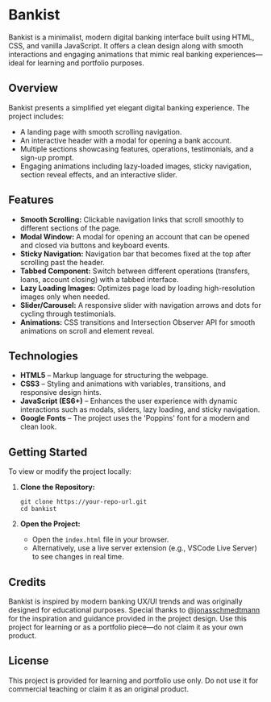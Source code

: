 # Bankist

Bankist is a minimalist, modern digital banking interface built using HTML, CSS, and vanilla JavaScript. It offers a clean design along with smooth interactions and engaging animations that mimic real banking experiences—ideal for learning and portfolio purposes.

## Overview

Bankist presents a simplified yet elegant digital banking experience. The project includes:

*   A landing page with smooth scrolling navigation.
*   An interactive header with a modal for opening a bank account.
*   Multiple sections showcasing features, operations, testimonials, and a sign-up prompt.
*   Engaging animations including lazy-loaded images, sticky navigation, section reveal effects, and an interactive slider.

## Features

*   **Smooth Scrolling:** Clickable navigation links that scroll smoothly to different sections of the page.
*   **Modal Window:** A modal for opening an account that can be opened and closed via buttons and keyboard events.
*   **Sticky Navigation:** Navigation bar that becomes fixed at the top after scrolling past the header.
*   **Tabbed Component:** Switch between different operations (transfers, loans, account closing) with a tabbed interface.
*   **Lazy Loading Images:** Optimizes page load by loading high-resolution images only when needed.
*   **Slider/Carousel:** A responsive slider with navigation arrows and dots for cycling through testimonials.
*   **Animations:** CSS transitions and Intersection Observer API for smooth animations on scroll and element reveal.

## Technologies

*   **HTML5** – Markup language for structuring the webpage.
*   **CSS3** – Styling and animations with variables, transitions, and responsive design hints.
*   **JavaScript (ES6+)** – Enhances the user experience with dynamic interactions such as modals, sliders, lazy loading, and sticky navigation.
*   **Google Fonts** – The project uses the 'Poppins' font for a modern and clean look.

## Getting Started

To view or modify the project locally:

1.  **Clone the Repository:**
    
        git clone https://your-repo-url.git
        cd bankist
        
    
2.  **Open the Project:**
    
    *   Open the `index.html` file in your browser.
    *   Alternatively, use a live server extension (e.g., VSCode Live Server) to see changes in real time.

## Credits

Bankist is inspired by modern banking UX/UI trends and was originally designed for educational purposes. Special thanks to @[jonasschmedtmann](https://github.com/jonasschmedtmann) for the inspiration and guidance provided in the project design. Use this project for learning or as a portfolio piece—do not claim it as your own product.

## License

This project is provided for learning and portfolio use only. Do not use it for commercial teaching or claim it as an original product.